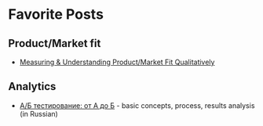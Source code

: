 # Favorite Posts

## Product/Market fit

* [Measuring & Understanding Product/Market Fit Qualitatively](http://www.slideshare.net/hiten1/measuring-understanding-productmarket-fit-qualitatively)

## Analytics

* [А/Б тестирование: от А до Б](https://medium.com/@borodish/а-б-тестирование-от-а-до-б-8c7278f824b1#.s06f33hzm) - basic concepts, process, results analysis (in Russian)